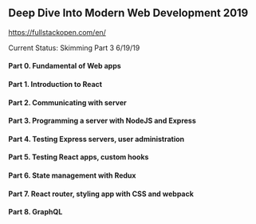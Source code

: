 ## Deep Dive Into Modern Web Development 2019

https://fullstackopen.com/en/

Current Status: Skimming Part 3 6/19/19


#### Part 0. Fundamental of Web apps
#### Part 1. Introduction to React
#### Part 2. Communicating with server
#### Part 3. Programming a server with NodeJS and Express
#### Part 4. Testing Express servers, user administration
#### Part 5. Testing React apps, custom hooks
#### Part 6. State management with Redux
#### Part 7. React router, styling app with CSS and webpack
#### Part 8. GraphQL
